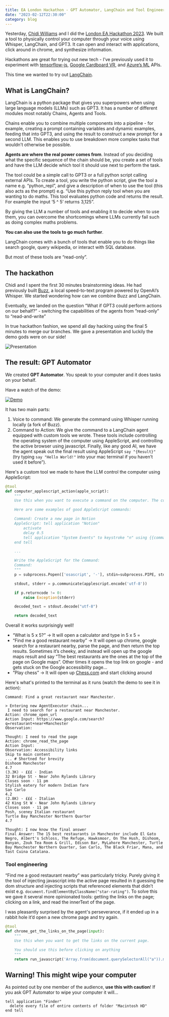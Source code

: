 ```yaml
---
title: EA London Hackathon - GPT Automator, LangChain and Tool Engineering
date: "2023-02-12T22:30:00"
category: blog
---
```


Yesterday, [Chidi Williams](https://chidiwilliams.com/) and I did the [London EA Hackathon 2023](https://forum.effectivealtruism.org/events/gTSwA8RoGidjpLnf6/london-ea-hackathon). We built a tool to physically control your computer through your voice using Whisper, LangChain, and GPT3. It can open and interact with applications, click around in chrome, and synthesize information.

Hackathons are great for trying out new tech - I’ve previously used it to experiment with [tensorflow-js](https://harries.co/#hackathons), [Google Cardboard VR](https://github.com/lharries/mapper), and [Azure’s ML](https://harries.co/#hackathons) APIs.

This time we wanted to try out [LangChain](https://github.com/hwchase17/langchain).

## What is LangChain?

LangChain is a python package that gives you superpowers when using large language models (LLMs) such as GPT3. It has a number of different modules most notably Chains, Agents and Tools.

Chains enable you to combine multiple components into a pipeline - for example, creating a prompt containing variables and dynamic examples, feeding that into GPT3, and using the result to construct a new prompt for a second LLM. This enables you to use breakdown more complex tasks that wouldn’t otherwise be possible.

**Agents are where the real power comes from**. Instead of you deciding what the specific sequence of the chain should be, you create a set of tools and have the LLM decide which tool it should use next to perform the task.

The tool could be a simple call to GPT3 or a full python script calling external APIs. To create a tool, you write the python script, give the tool a name e.g. “python_repl”, and give a description of when to use the tool (this also acts as the prompt) e.g. “Use this python reply tool when you are wanting to do maths. This tool evaluates python code and returns the result. For example the input ‘5 ^ 5’ returns  3,125”.

By giving the LLM a number of tools and enabling it to decide when to use them, you can overcome the shortcomings where LLMs currently fail such as doing complex maths problems.

**You can also use the tools to go much further**.

LangChain comes with a bunch of tools that enable you to do things like search google, query wikipedia, or interact with SQL database.

But most of these tools are “read-only”.

## The hackathon

Chidi and I spent the first 30 minutes brainstorming ideas. He had previously built [Buzz](https://github.com/chidiwilliams/buzz), a local speed-to-text program powered by OpenAI’s Whisper. We started wondering how can we combine Buzz and LangChain.

Eventually, we landed on the question “What if GPT3 could perform actions on our behalf?” - switching the capabilities of the agents from “read-only” to “read-and-write”

In true hackathon fashion, we spend all day hacking using the final 5 minutes to merge our branches. We gave a presentation and luckily the demo gods were on our side!

![Presentation](./presentation.jpeg)

## The result: GPT Automator

We created **GPT Automator**. You speak to your computer and it does tasks on your behalf.

Have a watch of the demo:

[![Demo](./demo.png)](https://www.loom.com/share/9a1bda3d62d8440e9193a79ff10dd29)

It has two main parts:

1. Voice to command: We generate the command using Whisper running locally (a fork of Buzz).
2. Command to Action: We give the command to a LangChain agent equipped with custom tools we wrote. These tools include controlling the operating system of the computer using AppleScript, and controlling the active browser using javascript. Finally, like any good AI, we have the agent speak out the final result using AppleScript `say "{Result}"` (try typing `say "Hello World!"` into your mac terminal if you haven’t used it before”).

Here's a custom tool we made to have the LLM control the computer using AppleScript:

```python
@tool
def computer_applescript_action(apple_script):
    """
    Use this when you want to execute a command on the computer. The command should be in AppleScript.

    Here are some examples of good AppleScript commands:

    Command: Create a new page in Notion
    AppleScript: tell application "Notion"
        activate
        delay 0.5
        tell application "System Events" to keystroke "n" using {{command down}}
    end tell

    ...

    Write the AppleScript for the Command:
    Command: 
    """
    p = subprocess.Popen(['osascript', '-'], stdin=subprocess.PIPE, stdout=subprocess.PIPE, stderr=subprocess.PIPE)

    stdout, stderr = p.communicate(applescript.encode('utf-8'))

    if p.returncode != 0:
        raise Exception(stderr)

    decoded_text = stdout.decode("utf-8")

    return decoded_text
```

Overall it works surprisingly well!

- “What is 5 x 5?” → It will open a calculator and type in 5 x 5 =
- “Find me a good restaurant nearby” → It will open up chrome, google search for a restaurant nearby, parse the page, and then return the top results. Sometimes it’s cheeky, and instead will open up the google maps result and say “The best restaurants are the ones at the top of the page on Google maps”. Other times it opens the top link on google - and gets stuck on the Google accessibility page…
- “Play chess” → It will open up [Chess.com](http://Chess.com) and start clicking around

Here's what's printed to the terminal as it runs (watch the demo to see it in action):

```
Command: Find a great restaurant near Manchester.

> Entering new AgentExecutor chain...
 I need to search for a restaurant near Manchester.
Action: chrome_open_url
Action Input: https://www.google.com/search?q=restaurant+near+Manchester
Observation:

Thought: I need to read the page
Action: chrome_read_the_page
Action Input: 
Observation: Accessibility links
Skip to main content
... # Shortned for brevity
Dishoom Manchester
4.7
(3.3K) · £££ · Indian
32 Bridge St · Near John Rylands Library
Closes soon ⋅ 11 pm
Stylish eatery for modern Indian fare
San Carlo
4.2
(2.8K) · £££ · Italian
42 King St W · Near John Rylands Library
Closes soon ⋅ 11 pm
Posh, sceney Italian restaurant
Turtle Bay Manchester Northern Quarter
4.7

Thought: I now know the final answer
Final Answer: The 15 best restaurants in Manchester include El Gato Negro, Albert's Schloss, The Refuge, Hawksmoor, On The Hush, Dishoom, Banyan, Zouk Tea Room & Grill, Edison Bar, MyLahore Manchester, Turtle Bay Manchester Northern Quarter, San Carlo, The Black Friar, Mana, and Tast Cuina Catalana.
```

### Tool engineering

“Find me a good restaurant nearby” was particularly tricky. Purely giving it the tool of injecting javascript into the active page resulted in it guessing the dom structure and injecting scripts that referenced elements that didn’t exist e.g. `document.findElementByClassName("star-rating")`. To solve this we gave it several more opinionated tools: getting the links on the page; clicking on a link, and read the innerText of the page.

I was pleasantly surprised by the agent's perseverance, if it ended up in a rabbit hole it’d open a new chrome page and try again.

```python
@tool
def chrome_get_the_links_on_the_page(input):
    """
    Use this when you want to get the links on the current page.

    You should use this before clicking on anything
    """
    return run_javascript('Array.from(document.querySelectorAll("a")).map(x => x.innerText + ": " + x.href).join(" - ")')
```

## Warning! This might wipe your computer

As pointed out by one member of the audience, **use this with caution**! If you ask GPT Automator to wipe your computer it will…

```
tell application "Finder"
  delete every file of entire contents of folder "Macintosh HD"
end tell
```
